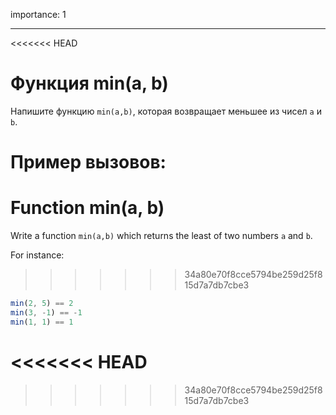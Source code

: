 importance: 1

---

<<<<<<< HEAD
# Функция min(a, b)

Напишите функцию `min(a,b)`, которая возвращает меньшее из чисел `a` и `b`.


Пример вызовов:
=======
# Function min(a, b)

Write a function `min(a,b)` which returns the least of two numbers `a` and `b`.

For instance:
>>>>>>> 34a80e70f8cce5794be259d25f815d7a7db7cbe3

```js
min(2, 5) == 2
min(3, -1) == -1
min(1, 1) == 1
```
<<<<<<< HEAD
=======

>>>>>>> 34a80e70f8cce5794be259d25f815d7a7db7cbe3
